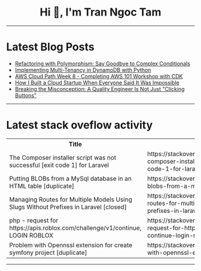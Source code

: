 <h1 align="center">Hi 👋, I'm Tran Ngoc Tam</h1>

---

# Latest Blog Posts 
<!-- BLOG-POST-LIST:START -->
- [Refactoring with Polymorphism: Say Goodbye to Complex Conditionals](https://dev.to/pathus90/refactoring-with-polymorphism-say-goodbye-to-complex-conditionals-50o9)
- [Implementing Multi-Tenancy in DynamoDB with Python](https://dev.to/dm8ry/implementing-multi-tenancy-in-dynamodb-with-python-4c54)
- [AWS Cloud Path Week 8 - Completing AWS 101 Workshop with CDK](https://dev.to/aws-builders/aws-cloud-path-week-8-completing-aws-101-workshop-with-cdk-4j4i)
- [How I Built a Cloud Startup When Everyone Said It Was Impossible](https://dev.to/nidasahar/how-i-built-a-cloud-startup-when-everyone-said-it-was-impossible-21la)
- [Breaking the Misconception: A Quality Engineer Is Not Just &quot;Clicking Buttons&quot;](https://dev.to/s_chathuranga_j/breaking-the-misconception-a-quality-engineer-is-not-just-clicking-buttons-22hm)
<!-- BLOG-POST-LIST:END -->

---

# Latest stack oveflow activity
<table>
  <tr><th>Title</th><th>Link</th></tr>
  <!-- STACKOVERFLOW:START --><tr><td>The Composer installer script was not successful [exit code 1] for Laravel</td><td>https://stackoverflow.com/questions/79479650/the-composer-installer-script-was-not-successful-exit-code-1-for-laravel</td></tr><tr><td>Putting BLOBs from a MySql database in an HTML table [duplicate]</td><td>https://stackoverflow.com/questions/79479434/putting-blobs-from-a-mysql-database-in-an-html-table</td></tr><tr><td>Managing Routes for Multiple Models Using Slugs Without Prefixes in Laravel [closed]</td><td>https://stackoverflow.com/questions/79479344/managing-routes-for-multiple-models-using-slugs-without-prefixes-in-laravel</td></tr><tr><td>php - request for https://apis.roblox.com/challenge/v1/continue, LOGIN ROBLOX</td><td>https://stackoverflow.com/questions/79479124/php-request-for-https-apis-roblox-com-challenge-v1-continue-login-roblox</td></tr><tr><td>Problem with Opennssl extension for create symfony project [duplicate]</td><td>https://stackoverflow.com/questions/79478948/problem-with-opennssl-extension-for-create-symfony-project</td></tr><!-- STACKOVERFLOW:END -->
</table>

---



